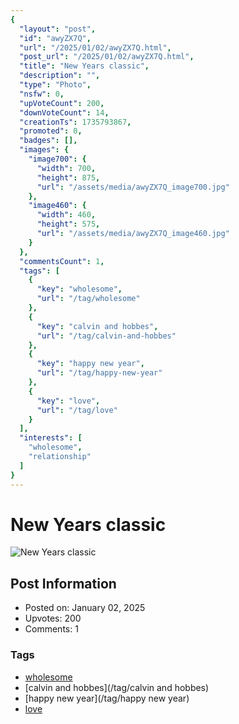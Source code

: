 ```yaml
---
{
  "layout": "post",
  "id": "awyZX7Q",
  "url": "/2025/01/02/awyZX7Q.html",
  "post_url": "/2025/01/02/awyZX7Q.html",
  "title": "New Years classic",
  "description": "",
  "type": "Photo",
  "nsfw": 0,
  "upVoteCount": 200,
  "downVoteCount": 14,
  "creationTs": 1735793867,
  "promoted": 0,
  "badges": [],
  "images": {
    "image700": {
      "width": 700,
      "height": 875,
      "url": "/assets/media/awyZX7Q_image700.jpg"
    },
    "image460": {
      "width": 460,
      "height": 575,
      "url": "/assets/media/awyZX7Q_image460.jpg"
    }
  },
  "commentsCount": 1,
  "tags": [
    {
      "key": "wholesome",
      "url": "/tag/wholesome"
    },
    {
      "key": "calvin and hobbes",
      "url": "/tag/calvin-and-hobbes"
    },
    {
      "key": "happy new year",
      "url": "/tag/happy-new-year"
    },
    {
      "key": "love",
      "url": "/tag/love"
    }
  ],
  "interests": [
    "wholesome",
    "relationship"
  ]
}
---
```


# New Years classic

![New Years classic](/assets/media/awyZX7Q_image700.jpg)

## Post Information

- Posted on: January 02, 2025
- Upvotes: 200
- Comments: 1

### Tags

- [wholesome](/tag/wholesome)
- [calvin and hobbes](/tag/calvin and hobbes)
- [happy new year](/tag/happy new year)
- [love](/tag/love)
